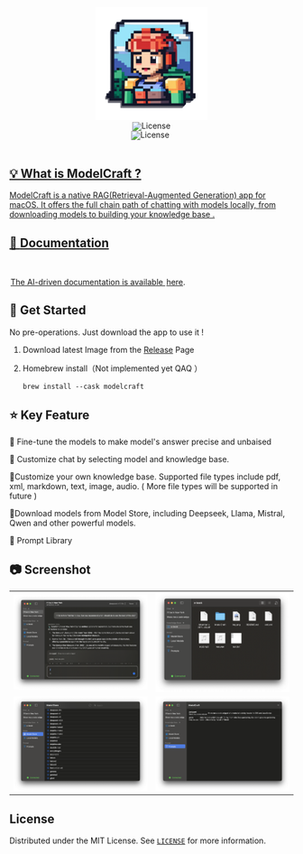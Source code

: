 <div align="center"><img alt="ModelCraft" height="200px" src="./logo.png" /></div>

<div align="center" style="line-height: 1;">
  <a href="README_zh-CN.md" style="margin: 2px;">
    <img alt="License" src="https://img.shields.io/badge/lang-简体中文-red.svg" style="display: inline-block; vertical-align: middle;"/>
  </a>  
</div>
<div align="center" style="line-height: 1;">
  <a href="https://github.com/zhang-hongshen/ModelCraft/LICENSE" style="margin: 2px;">
    <img alt="License" src="https://img.shields.io/badge/License-MIT-f5de53?&color=f5de53" style="display: inline-block; vertical-align: middle;"/>
    <a href="https://deepwiki.com/zhang-hongshen/ModelCraft" style="margin: 2px;">
</div>

## 💡 What is ModelCraft ?

ModelCraft is a native RAG(Retrieval-Augmented Generation) app for macOS.  It offers the full chain path of chatting with models locally, from downloading models to building your knowledge base .

## 📄 **Documentation**

The AI-driven documentation is available [here](https://deepwiki.com/zhang-hongshen/ModelCraft).

##  🚀  Get Started

No pre-operations. Just download the app to use it !

1. Download  latest Image from the [Release](https://github.com/zhang-hongshen/ModelCraft/releases) Page

2. Homebrew install（Not implemented yet QAQ ）

   ```shell
   brew install --cask modelcraft
   ```

## :star:  Key Feature

🍩 Fine-tune the models to make model's answer precise and unbaised

🍔 Customize chat by selecting model and knowledge base.

🍞Customize your own knowledge base. Supported file types include pdf, xml, markdown, text, image, audio. ( More file types will be supported in future )

🍰Download models from Model Store, including Deepseek, Llama, Mistral, Qwen and other powerful models.

🥜 Prompt Library

## :camera: Screenshot

<table>
  <tr>
    <td>
      <picture>
        <source media="(prefers-color-scheme: dark)" srcset="./assets/chat_dark.png">
        <source media="(prefers-color-scheme: light)" srcset="./assets/chat_light.png">
        <img src="./assets/chat_dark.png" alt="chat">
      </picture>
    </td>
    <td>
      <picture>
        <source media="(prefers-color-scheme: dark)" srcset="./assets/knowledge_base_dark.png">
        <source media="(prefers-color-scheme: light)" srcset="./assets/knowledge_base_light.png">
        <img src="./assets/knowledge_base_dark.png" alt="knowledge_base">
      </picture>
    </td>
  </tr>
  <tr>
    <td>
      <picture>
        <source media="(prefers-color-scheme: dark)" srcset="./assets/model_store_dark.png">
        <source media="(prefers-color-scheme: light)" srcset="./assets/model_store_light.png">
        <img src="./assets/model_store_dark.png" alt="model_store">
      </picture>
    </td>
    <td>
      <picture>
        <source media="(prefers-color-scheme: dark)" srcset="./assets/prompt_library_dark.png">
        <source media="(prefers-color-scheme: light)" srcset="./assets/prompt_library_light.png">
        <img src="./assets/prompt_library_dark.png" alt="prompt_library">
      </picture>
    </td>
  </tr>
</table>


## License

Distributed under the MIT License. See [`LICENSE`](./LICENSE) for more information.

